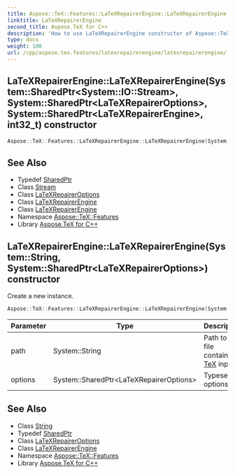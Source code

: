 ```yaml
---
title: Aspose::TeX::Features::LaTeXRepairerEngine::LaTeXRepairerEngine constructor
linktitle: LaTeXRepairerEngine
second_title: Aspose.TeX for C++
description: 'How to use LaTeXRepairerEngine constructor of Aspose::TeX::Features::LaTeXRepairerEngine class in C++.'
type: docs
weight: 100
url: /cpp/aspose.tex.features/latexrepairerengine/latexrepairerengine/
---
```

## LaTeXRepairerEngine::LaTeXRepairerEngine(System::SharedPtr\<System::IO::Stream\>, System::SharedPtr\<LaTeXRepairerOptions\>, System::SharedPtr\<LaTeXRepairerEngine\>, int32_t) constructor




```cpp
Aspose::TeX::Features::LaTeXRepairerEngine::LaTeXRepairerEngine(System::SharedPtr<System::IO::Stream> stream, System::SharedPtr<LaTeXRepairerOptions> options, System::SharedPtr<LaTeXRepairerEngine> engine, int32_t stage)
```

## See Also

* Typedef [SharedPtr](../../../system/sharedptr/)
* Class [Stream](../../../system.io/stream/)
* Class [LaTeXRepairerOptions](../../latexrepaireroptions/)
* Class [LaTeXRepairerEngine](../)
* Class [LaTeXRepairerEngine](../)
* Namespace [Aspose::TeX::Features](../../)
* Library [Aspose.TeX for C++](../../../)
## LaTeXRepairerEngine::LaTeXRepairerEngine(System::String, System::SharedPtr\<LaTeXRepairerOptions\>) constructor


Create a new instance.

```cpp
Aspose::TeX::Features::LaTeXRepairerEngine::LaTeXRepairerEngine(System::String path, System::SharedPtr<LaTeXRepairerOptions> options)
```


| Parameter | Type | Description |
| --- | --- | --- |
| path | System::String | Path to the file containing [TeX](../../../aspose.tex/) input. |
| options | System::SharedPtr\<LaTeXRepairerOptions\> | Typesetting options. |

## See Also

* Class [String](../../../system/string/)
* Typedef [SharedPtr](../../../system/sharedptr/)
* Class [LaTeXRepairerOptions](../../latexrepaireroptions/)
* Class [LaTeXRepairerEngine](../)
* Namespace [Aspose::TeX::Features](../../)
* Library [Aspose.TeX for C++](../../../)
